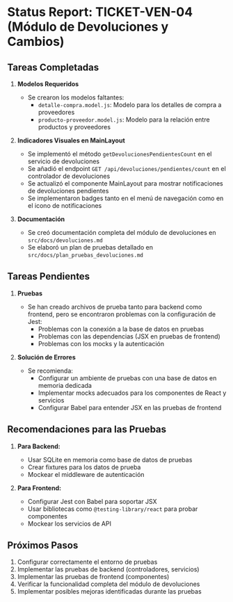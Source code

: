 # Status Report: TICKET-VEN-04 (Módulo de Devoluciones y Cambios)

## Tareas Completadas

1. **Modelos Requeridos**
   - Se crearon los modelos faltantes:
     - `detalle-compra.model.js`: Modelo para los detalles de compra a proveedores
     - `producto-proveedor.model.js`: Modelo para la relación entre productos y proveedores

2. **Indicadores Visuales en MainLayout**
   - Se implementó el método `getDevolucionesPendientesCount` en el servicio de devoluciones
   - Se añadió el endpoint `GET /api/devoluciones/pendientes/count` en el controlador de devoluciones
   - Se actualizó el componente MainLayout para mostrar notificaciones de devoluciones pendientes
   - Se implementaron badges tanto en el menú de navegación como en el icono de notificaciones

3. **Documentación**
   - Se creó documentación completa del módulo de devoluciones en `src/docs/devoluciones.md`
   - Se elaboró un plan de pruebas detallado en `src/docs/plan_pruebas_devoluciones.md`

## Tareas Pendientes

1. **Pruebas**
   - Se han creado archivos de prueba tanto para backend como frontend, pero se encontraron problemas con la configuración de Jest:
     - Problemas con la conexión a la base de datos en pruebas
     - Problemas con las dependencias (JSX en pruebas de frontend)
     - Problemas con los mocks y la autenticación

2. **Solución de Errores**
   - Se recomienda:
     - Configurar un ambiente de pruebas con una base de datos en memoria dedicada
     - Implementar mocks adecuados para los componentes de React y servicios
     - Configurar Babel para entender JSX en las pruebas de frontend

## Recomendaciones para las Pruebas

1. **Para Backend:**
   - Usar SQLite en memoria como base de datos de pruebas
   - Crear fixtures para los datos de prueba
   - Mockear el middleware de autenticación

2. **Para Frontend:**
   - Configurar Jest con Babel para soportar JSX
   - Usar bibliotecas como `@testing-library/react` para probar componentes
   - Mockear los servicios de API

## Próximos Pasos

1. Configurar correctamente el entorno de pruebas
2. Implementar las pruebas de backend (controladores, servicios)
3. Implementar las pruebas de frontend (componentes)
4. Verificar la funcionalidad completa del módulo de devoluciones
5. Implementar posibles mejoras identificadas durante las pruebas

